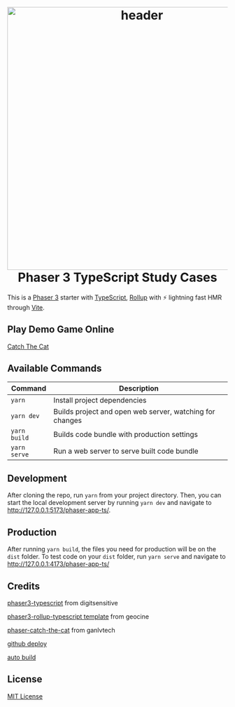 <h1 align="center">
  <br>
  <a href="https://github.com/lshengjian/phaser-app-ts#readme"><img src="https://i.imgur.com/6lcIxDs.png" alt="header" width="600"/></a>
  <br>
  Phaser 3 TypeScript Study Cases
  <br>
</h1>

This is a [Phaser 3](https://github.com/photonstorm/phaser) starter with [TypeScript](https://www.typescriptlang.org/), [Rollup](https://rollupjs.org) with ⚡️ lightning fast HMR through [Vite](https://vitejs.dev/).

## Play Demo Game Online

[Catch The Cat](https://lshengjian.github.io/phaser-app-ts/)

## Available Commands

| Command | Description |
|---------|-------------|
| `yarn` | Install project dependencies |
| `yarn dev` | Builds project and open web server, watching for changes |
| `yarn build` | Builds code bundle with production settings  |
| `yarn serve` | Run a web server to serve built code bundle |

## Development

After cloning the repo, run `yarn` from your project directory. Then, you can start the local development
server by running `yarn dev` and navigate to http://127.0.0.1:5173/phaser-app-ts/.

## Production

After running `yarn build`, the files you need for production will be on the `dist` folder. To test code on your `dist` folder, run `yarn serve` and navigate to http://127.0.0.1:4173/phaser-app-ts/

## Credits

[phaser3-typescript](https://github.com/digitsensitive/phaser3-typescript.git) from digitsensitive

[phaser3-rollup-typescript template](https://github.com/geocine/phaser3-rollup-typescript) from geocine

[phaser-catch-the-cat](https://github.com/ganlvtech/phaser-catch-the-cat) from ganlvtech

[github deploy](https://dev.to/shashannkbawa/deploying-vite-app-to-github-pages-3ane)

[auto build](https://juejin.cn/post/7035977625604456462)

## License

[MIT License](https://github.com/ourcade/infinite-runner-template-phaser3/blob/master/LICENSE)


